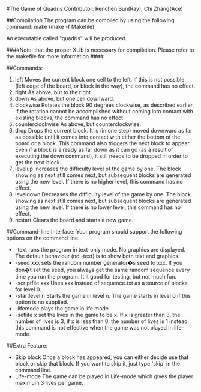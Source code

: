 #The Game of Quadris
Contributor: Renchen Sun(Ray), Chi Zhang(Ace)

##Compilation
The program can be compiled by using the following command:
make (make -f Makefile)

An executable called "quadris" will be produced.

####Note: that the proper XLib is necessary for compilation. Please refer to the makefile for more information.####

##Commands:

1. left
Moves the current block one cell to the left. If this is not possible (left edge of the board, or block in the way), the command has no effect.
2. right
As above, but to the right.
3. down
As above, but one cell downward.
4.  clockwise
Rotates the block 90 degrees clockwise, as described earlier. If the rotation cannot be accomplished without coming into contact with existing blocks, the command has no effect
5. counterclockwise
As above, but counterclockwise.
6. drop
Drops the current block. It is (in one step) moved downward as far as possible until it comes into contact with either the bottom of the board or a block. This command also triggers the next block to appear. Even if a block is already as far down as it can go (as a result of executing the down command), it still needs to be dropped in order to get the next block.
7. levelup
Increases the difficulty level of the game by one. The block showing as next still comes next, but subsequent blocks are generated using the new level. If there is no higher level, this command has no effect.
8. leveldown
Decreases the difficulty level of the game by one. The block showing as next still comes next, but subsequent blocks are generated using the new level. If there is no lower level, this command has no effect.
9. restart
Clears the board and starts a new game.

##Command-line Interface:
Your program should support the following options on the command line:
 * -text
runs the program in text-only mode. No graphics are displayed. The default behaviour (no -text) is to show both text and graphics.
 * -seed xxx
sets the random number generator�s seed to xxx. If you don�t set the seed, you always get the same random sequence every time you run the program. It it good for testing, but not much fun.
 * -scriptfile xxx
Uses xxx instead of sequence.txt as a source of blocks for level 0.
 * -startlevel n
Starts the game in level n. The game starts in level 0 if this option is no supplied.
 * -lifemode
plays the game in life mode
 * -setlife x
set the lives in the game to be x. If x is greater than 3, the number of lives is 3, if x is less than 0, the number of lives is 1 instead; this command is not effective when the game was not played in life-mode

##Extra Feature:

 * Skip block
Once a block has appeared, you can either decide use that block or skip that block. If you want to skip it, just type 'skip' in the command line.
 * Life-mode
The game can be played in Life-mode which gives the player maximum 3 lives per game.
